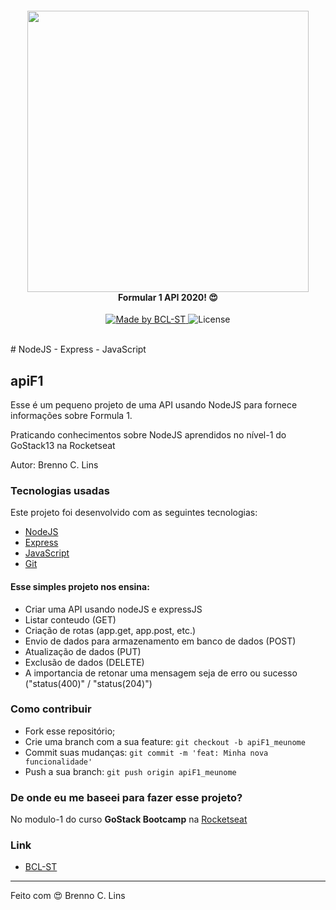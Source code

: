 <h4 align="center">
    <img src="./BCL-ST_1900x800.png" width="450px" /><br>
    <b>Formular 1 API 2020! 😍</b>
</h4>
<p align="center">
  <a href="https://www.bcl-st.com.br">
    <img alt="Made by BCL-ST" src="https://img.shields.io/badge/made%20by-BCLST-green">
  </a>
  <img alt="License" src="https://img.shields.io/badge/license-MIT-green">
</p>

<br>
# NodeJS - Express - JavaScript

## apiF1

Esse é um pequeno projeto de uma API usando NodeJS para fornece informações sobre Formula 1.

Praticando conhecimentos sobre NodeJS aprendidos no nível-1 do GoStack13 na Rocketseat


Autor: Brenno C. Lins

### Tecnologias usadas

Este projeto foi desenvolvido com as seguintes tecnologias:

- [NodeJS](https://nodejs.org/en/)
- [Express](https://github.com/expressjs/express)
- [JavaScript](https://developer.mozilla.org/pt-BR/docs/Web/JavaScript)
- [Git](https://git-scm.com/)


#### Esse simples projeto nos ensina:

- Criar uma API usando nodeJS e expressJS
- Listar conteudo (GET)
- Criação de rotas (app.get, app.post, etc.)
- Envio de dados para armazenamento em banco de dados (POST)
- Atualização de dados (PUT)
- Exclusão de dados (DELETE)
- A importancia de retonar uma mensagem seja de erro ou sucesso ("status(400)" / "status(204)")


### Como contribuir

- Fork esse repositório;
- Crie uma branch com a sua feature: `git checkout -b apiF1_meunome`
- Commit suas mudanças: `git commit -m 'feat: Minha nova funcionalidade'`
- Push a sua branch: `git push origin apiF1_meunome`


### De onde eu me baseei para fazer esse projeto?

No modulo-1 do curso <b>GoStack Bootcamp</b> na [Rocketseat](https://rocketseat.com.br/)


### Link

- [BCL-ST](https://www.bcl-st.com.br)

---

Feito com 😍 Brenno C. Lins

